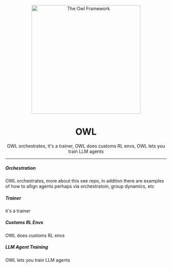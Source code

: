 <p align="center">
  <img src="https://cdn.prod.website-files.com/5ec80a7889378b357778c2fd/5ec80a7889378bc49778c7b6_Turner%20-%20The%20Nightwatcher.jpg" alt="The Owl Framework" width="340" />
</p>

<h1 align="center">OWL</h1>

<p align="center">
  OWL orchestrates, it's a trainer, OWL does customs RL envs, OWL lets you train LLM agents
</p>

<hr />

<h5 align="left">Orchestration</h5>
<p align="left">
  OWL orchestrates, more about this see repo, in addtion there are examples of how to allign agents perhaps via orchestratoin, group dynamics, etc
</p>

<h5 align="left">Trainer</h5>
<p align="left">
  it's a trainer
</p>

<h5 align="left">Customs RL Envs</h5>
<p align="left">
  OWL does customs RL envs
</p>

<h5 align="left">LLM Agent Training</h5>
<p align="left">
  OWL lets you train LLM agents
</p>
